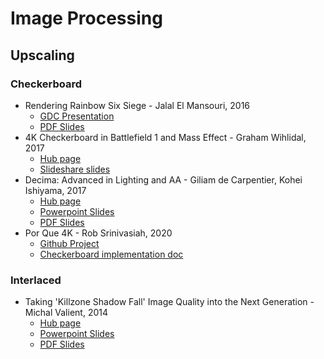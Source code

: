 # Image Processing

## Upscaling

### Checkerboard

* Rendering Rainbow Six Siege - Jalal El Mansouri, 2016
  * [GDC Presentation](https://www.youtube.com/watch?v=RAy8UoO2blc)
  * [PDF Slides](https://twvideo01.ubm-us.net/o1/vault/gdc2016/Presentations/El_Mansouri_Jalal_Rendering_Rainbow_Six.pdf)
* 4K Checkerboard in Battlefield 1 and Mass Effect - Graham Wihlidal, 2017
  * [Hub page](https://www.ea.com/frostbite/news/4k-checkerboard-in-battlefield-1-and-mass-effect-andromeda)
  * [Slideshare slides](https://www.slideshare.net/DICEStudio/4k-checkerboard-in-battlefield-1-and-mass-effect-andromeda)
* Decima: Advanced in Lighting and AA - Giliam de Carpentier, Kohei Ishiyama, 2017
  * [Hub page](https://www.guerrilla-games.com/read/decima-engine-advances-in-lighting-and-aa)
  * [Powerpoint Slides](https://d1z4o56rleaq4j.cloudfront.net/downloads/large/DecimaSiggraph2017-final.pptx)
  * [PDF Slides](https://d3ihk4j6ie4n1g.cloudfront.net/downloads/assets/DecimaSiggraph2017.pdf)
* Por Que 4K - Rob Srinivasiah, 2020
  * [Github Project](https://github.com/googlestadia/PorQue4K)
  * [Checkerboard implementation doc](https://github.com/googlestadia/PorQue4K/blob/main/docs/CHECKERBOARD.md)

### Interlaced

* Taking 'Killzone Shadow Fall' Image Quality into the Next Generation - Michal Valient, 2014
  * [Hub page](https://www.guerrilla-games.com/read/taking-killzone-shadow-fall-image-quality-into-the-next-generation-1)
  * [Powerpoint Slides](https://d1z4o56rleaq4j.cloudfront.net/downloads/large/GDC2014_Valient_Killzone_Graphics.pptx)
  * [PDF Slides](https://d3ihk4j6ie4n1g.cloudfront.net/downloads/assets/GDC2014_Valient_Killzone_Graphics.pdf)
